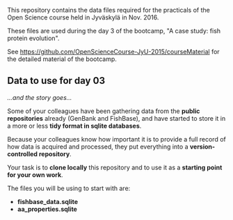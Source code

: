 This repository contains the data files required for the practicals of the Open
Science course held in Jyväskylä in Nov. 2016.

These files are used during the day 3 of the bootcamp, "A case study: fish
protein evolution".

See https://github.com/OpenScienceCourse-JyU-2015/courseMaterial for the
detailed material of the bootcamp.

## Data to use for day 03

*...and the story goes...*

Some of your colleagues have been gathering data from the **public repositories**
already (GenBank and FishBase), and have started to store it in a more or less
**tidy format in sqlite databases**.

Because your colleagues know how important it is to provide a full record of
how data is acquired and processed, they put everything into a
**version-controlled repository**.

Your task is to **clone locally** this repository and to use it as a **starting point
for your own work**.

The files you will be using to start with are:
- **fishbase_data.sqlite**
- **aa_properties.sqlite**
